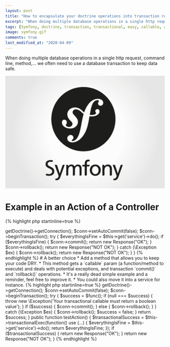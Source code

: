 ```yaml
---
layout: post
title: "How to encapsulate your doctrine operations into transaction really easily"
excerpt: "When doing multiple database operations in a single http request, command line, method,...we often need to use a database transaction to keep data safe."
tags: [Symfony, doctrine, transaction, transactional, easy, callable, anonymous, function]
image: symfony.gif
comments: true
last_modified_at: "2020-04-09"
---
```


When doing multiple database operations in a single http request, command line, method,...
we often need to use a database transaction to keep data safe.

![Symfony](/images/posts/symfony.gif)


# Example in an Action of a Controller

{% highlight php startinline=true %}
<?php
public function testAction()
{
    $conn = $this->getDoctrine()->getConnection();
    $conn->setAutoCommit(false);
    $conn->beginTransaction();
    
    try {
        $everythingIsFine = $this->get('service')->do();
        if ($everythingIsFine) {
            $conn->commit();
            return new Response("OK");
        }
        
        $conn->rollback();
        return new Response("NOT OK");
    
    } catch (\Exception $ex) {
        $conn->rollback();
        return new Response("NOT OK");
    }
}

{% endhighlight %}

# A better choice

* Add a method that allows you to keep your code DRY.
* This method gets a `callable` param (a function/method to execute) and deals with potential exceptions, and transaction `commit()` and `rollback()` operations.
* It's a really dead simple example and a reminder, feel free to improve it.
* You could also move it into a service for instance.

{% highlight php startinline=true %}
<?php

protected function transactionalExec(callable $func)
{
    $conn = $this->getDoctrine()->getConnection();
    $conn->setAutoCommit(false);
    $conn->beginTransaction();

    try {
        $success = $func();
        
        if (null === $success) {
            throw new \Exception('Your transactional callable must return a boolean value');
        }
    
        if ($success) {
            $conn->commit();
        } else {
            $conn->rollback();
        }
        
    } catch (\Exception $ex) {
        $conn->rollback();
        $success = false;
    }
    

    return $success;
}

public function testAction()
{

    $transactionalSuccess = $this->transactionalExec(function()
        use (...)
    {
        $everythingIsFine = $this->get('service')->do();
        
        return $everythingIsFine;
    });


    if ($transactionalSuccess) {
        return new Response("OK");
    }

    return new Response("NOT OK");

}

{% endhighlight %}
